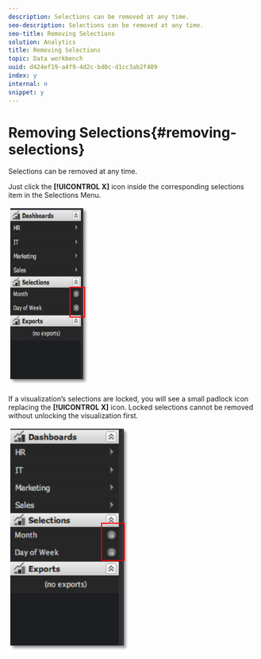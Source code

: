 ```yaml
---
description: Selections can be removed at any time.
seo-description: Selections can be removed at any time.
seo-title: Removing Selections
solution: Analytics
title: Removing Selections
topic: Data workbench
uuid: d424ef19-a4f9-4d2c-bd0c-d1cc3ab2f409
index: y
internal: n
snippet: y
---
```


# Removing Selections{#removing-selections}

Selections can be removed at any time.

 Just click the **[!UICONTROL X]** icon inside the corresponding selections item in the Selections Menu.

![](assets/selection_remove.png)

If a visualization’s selections are locked, you will see a small padlock icon replacing the **[!UICONTROL X]** icon. Locked selections cannot be removed without unlocking the visualization first.

![](assets/selection_remove_locked.png)

